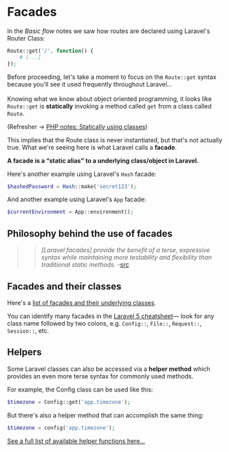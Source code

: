 # Facades

In the *Basic flow* notes we saw how routes are declared using Laravel's Router Class:

```php
Route::get('/', function() {
    # [...]
});
```

Before proceeding, let's take a moment to focus on the `Route::get` syntax because you'll see it used frequently throughout Laravel...
<br><br>
Knowing what we know about object oriented programming, it looks like `Route::get` is **statically** invoking a method called `get` from a class called `Route`.

(Refresher &rarr; [PHP notes: Statically using classes](https://github.com/susanBuck/dwa15-spring2017-notes/blob/master/02_PHP/12_Classes.md#statically-using-classes))

This implies that the Route class is never instantiated, but that's not actually true. What we're seeing here is what Laravel calls a **facade**.

__A facade is a &ldquo;static alias&rdquo; to a underlying class/object in Laravel.__

Here's another example using Laravel's `Hash` facade:

```php
$hashedPassword = Hash::make('secret123');
```

And another example using Laravel's `App` facade:
```php
$currentEnvironment = App::environment();
```

## Philosophy behind the use of facades
>> *[Laravel facades] provide the benefit of a terse, expressive syntax while maintaining more testability and flexibility than traditional static methods.* -[src](http://laravel.com/docs/facades#facade-class-reference)


## Facades and their classes
Here's a [list of facades and their underlying classes](http://laravel.com/docs/facades#facade-class-reference).

You can identify many facades in the [Laravel 5 cheatsheet](https://learninglaravel.net/cheatsheet/)&mdash; look for any class name followed by two colons, e.g. `Config::`, `File::`, `Request::`, `Session::`, etc.



## Helpers
Some Laravel classes can also be accessed via a **helper method** which provides an even more terse syntax for commonly used methods.

For example, the Config class can be used like this:

```php
$timezone = Config::get('app.timezone');
```

But there's also a helper method that can accomplish the same thing:
```php
$timezone = config('app.timezone');
```

[See a full list of available helper functions here...](https://laravel.com/docs/5.4/helpers)
